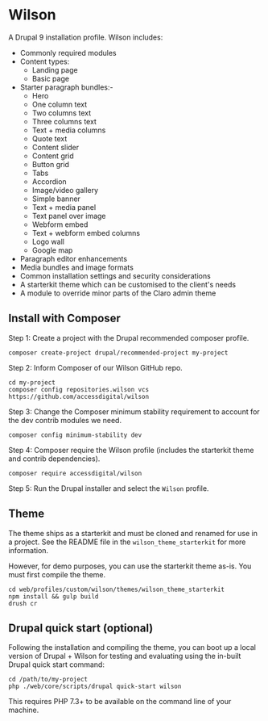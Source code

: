# Wilson

A Drupal 9 installation profile. Wilson includes:

* Commonly required modules
* Content types:
  * Landing page
  * Basic page
* Starter paragraph bundles:-
  * Hero
  * One column text
  * Two columns text
  * Three columns text
  * Text + media columns
  * Quote text
  * Content slider
  * Content grid
  * Button grid
  * Tabs
  * Accordion
  * Image/video gallery
  * Simple banner
  * Text + media panel
  * Text panel over image
  * Webform embed
  * Text + webform embed columns
  * Logo wall
  * Google map
* Paragraph editor enhancements
* Media bundles and image formats
* Common installation settings and security considerations
* A starterkit theme which can be customised to the client's needs
* A module to override minor parts of the Claro admin theme

## Install with Composer

Step 1: Create a project with the Drupal recommended composer profile.

```
composer create-project drupal/recommended-project my-project
```

Step 2: Inform Composer of our Wilson GitHub repo.

```
cd my-project
composer config repositories.wilson vcs https://github.com/accessdigital/wilson
```

Step 3: Change the Composer minimum stability requirement to account for the dev contrib modules we need.

```
composer config minimum-stability dev
```

Step 4: Composer require the Wilson profile (includes the starterkit theme and contrib dependencies).

```
composer require accessdigital/wilson
```

Step 5: Run the Drupal installer and select the `Wilson` profile.

## Theme

The theme ships as a starterkit and must be cloned and renamed for use in a project. See the README file in the `wilson_theme_starterkit` for more information.

However, for demo purposes, you can use the starterkit theme as-is. You must first compile the theme.

```
cd web/profiles/custom/wilson/themes/wilson_theme_starterkit
npm install && gulp build
drush cr
```

## Drupal quick start (optional)

Following the installation and compiling the theme, you can boot up a local version of Drupal + Wilson for testing and evaluating using the in-built Drupal quick start command:

```
cd /path/to/my-project
php ./web/core/scripts/drupal quick-start wilson
```

This requires PHP 7.3+ to be available on the command line of your machine.
